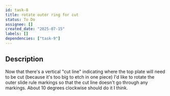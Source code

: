 ```yaml
---
id: task-8
title: rotate outer ring for cut
status: To Do
assignee: []
created_date: "2025-07-15"
labels: []
dependencies: ["task-9"]
---
```


## Description

Now that there's a vertical "cut line" indicating where the top plate will need
to be cut (because it's too big to etch in one piece) I'd like to rotate the
outer slide rule markings so that the cut line doesn't go through any markings.
About 10 degrees clockwise should do it I think.
